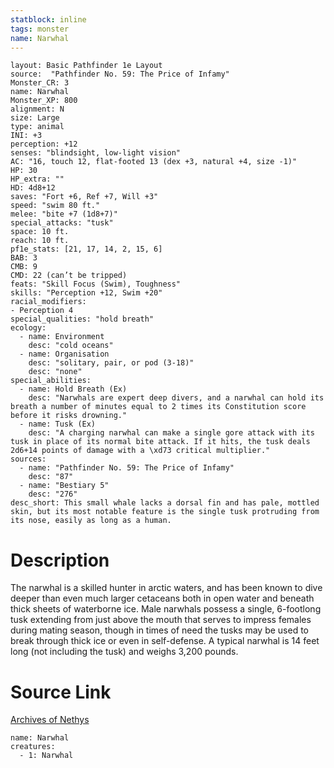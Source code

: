 ```yaml
---
statblock: inline
tags: monster
name: Narwhal
---
```

```statblock
layout: Basic Pathfinder 1e Layout
source:  "Pathfinder No. 59: The Price of Infamy"
Monster_CR: 3
name: Narwhal
Monster_XP: 800
alignment: N
size: Large
type: animal
INI: +3
perception: +12
senses: "blindsight, low-light vision"
AC: "16, touch 12, flat-footed 13 (dex +3, natural +4, size -1)"
HP: 30
HP_extra: ""
HD: 4d8+12
saves: "Fort +6, Ref +7, Will +3"
speed: "swim 80 ft."
melee: "bite +7 (1d8+7)"
special_attacks: "tusk"
space: 10 ft.
reach: 10 ft.
pf1e_stats: [21, 17, 14, 2, 15, 6]
BAB: 3
CMB: 9
CMD: 22 (can’t be tripped)
feats: "Skill Focus (Swim), Toughness"
skills: "Perception +12, Swim +20"
racial_modifiers:
- Perception 4
special_qualities: "hold breath"
ecology:
  - name: Environment
    desc: "cold oceans"
  - name: Organisation
    desc: "solitary, pair, or pod (3-18)"
    desc: "none"
special_abilities:
  - name: Hold Breath (Ex)
    desc: "Narwhals are expert deep divers, and a narwhal can hold its breath a number of minutes equal to 2 times its Constitution score before it risks drowning."
  - name: Tusk (Ex)
    desc: "A charging narwhal can make a single gore attack with its tusk in place of its normal bite attack. If it hits, the tusk deals 2d6+14 points of damage with a \xd73 critical multiplier."
sources:
  - name: "Pathfinder No. 59: The Price of Infamy"
    desc: "87"
  - name: "Bestiary 5"
    desc: "276"
desc_short: This small whale lacks a dorsal fin and has pale, mottled skin, but its most notable feature is the single tusk protruding from its nose, easily as long as a human.
```
# Description
The narwhal is a skilled hunter in arctic waters, and has been known to dive deeper than even much larger cetaceans both in open water and beneath thick sheets of waterborne ice. Male narwhals possess a single, 6-footlong tusk extending from just above the mouth that serves to impress females during mating season, though in times of need the tusks may be used to break through thick ice or even in self-defense. A typical narwhal is 14 feet long (not including the tusk) and weighs 3,200 pounds.
# Source Link
[Archives of Nethys](https://aonprd.com/MonsterDisplay.aspx?ItemName=Narwhal)
```encounter-table
name: Narwhal
creatures:
  - 1: Narwhal
```
